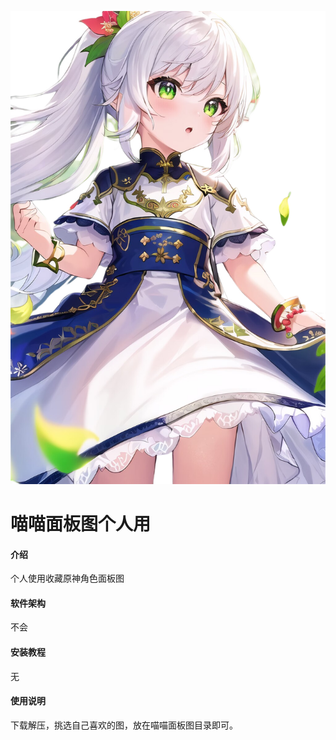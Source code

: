 ![输入图片说明](profile/super-character/%E7%BA%B3%E8%A5%BF%E5%A6%B2/%E7%BA%B3%E8%A5%BF%E5%A6%B26.png)

# 喵喵面板图个人用

#### 介绍
个人使用收藏原神角色面板图

#### 软件架构
不会


#### 安装教程

无

#### 使用说明

下载解压，挑选自己喜欢的图，放在喵喵面板图目录即可。

<script src='https://gitee.com/GBTBS/root/widget_preview' async defer></script>
<div id="osc-gitee-widget-tag"></div>
<style>
.osc_pro_color {color: #ff0000 !important;}
.osc_panel_color {background-color: #ffffff !important;}
.osc_background_color {background-color: #ffffff !important;}
.osc_border_color {border-color: #ff0000 !important;}
.osc_desc_color {color: #000000 !important;}
.osc_link_color * {color: #000000 !important;}
</style>
